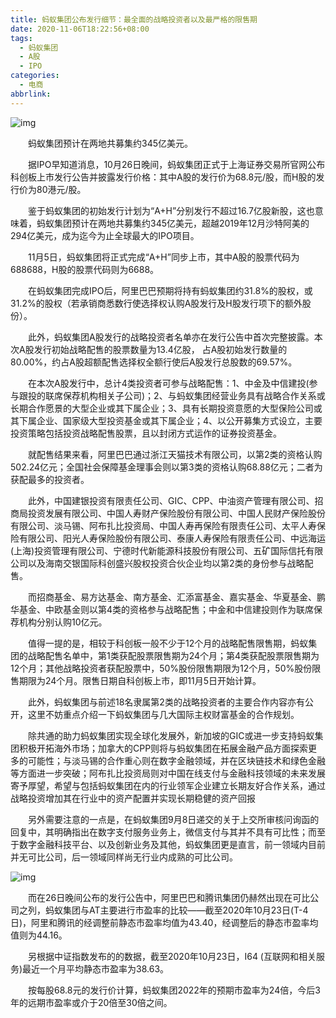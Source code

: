```yaml
---
title: 蚂蚁集团公布发行细节：最全面的战略投资者以及最严格的限售期
date: 2020-11-06T18:22:56+08:00
tags:
  - 蚂蚁集团
  - A股
  - IPO
categories:
  - 电商
abbrlink:
---
```


![img](https://cdn.jsdelivr.net/gh/yakeing/Documentation@main/Hexo/images/0865-kcaeqzx3003724.jpg)

　　蚂蚁集团预计在两地共募集约345亿美元。

　　据IPO早知道消息，10月26日晚间，蚂蚁集团正式于上海证券交易所官网公布科创板上市发行公告并披露发行价格：其中A股的发行价为68.8元/股，而H股的发行价为80港元/股。

　　鉴于蚂蚁集团的初始发行计划为“A+H”分别发行不超过16.7亿股新股，这也意味着，蚂蚁集团预计在两地共募集约345亿美元，超越2019年12月沙特阿美的294亿美元，成为迄今为止全球最大的IPO项目。

　　11月5日，蚂蚁集团将正式完成“A+H”同步上市，其中A股的股票代码为688688，H股的股票代码则为6688。

　　在蚂蚁集团完成IPO后，阿里巴巴预期将持有蚂蚁集团约31.8%的股权，或31.2%的股权（若承销商悉数行使选择权认购A股发行及H股发行项下的额外股份）。

　　此外，蚂蚁集团A股发行的战略投资者名单亦在发行公告中首次完整披露。本次A股发行初始战略配售的股票数量为13.4亿股， 占A股初始发行数量的80.00%，约占A股超额配售选择权全额行使后A股发行总股数的69.57%。

　　在本次A股发行中，总计4类投资者可参与战略配售：1、中金及中信建投(参与跟投的联席保荐机构相关子公司)；2、与蚂蚁集团经营业务具有战略合作关系或长期合作愿景的大型企业或其下属企业；3、具有长期投资意愿的大型保险公司或其下属企业、国家级大型投资基金或其下属企业；4、以公开募集方式设立，主要投资策略包括投资战略配售股票，且以封闭方式运作的证券投资基金。

　　就配售结果来看，阿里巴巴通过浙江天猫技术有限公司，以第2类的资格认购502.24亿元；全国社会保障基金理事会则以第3类的资格认购68.88亿元；二者为获配最多的投资者。

　　此外，中国建银投资有限责任公司、GIC、CPP、中油资产管理有限公司、招商局投资发展有限公司、中国人寿财产保险股份有限公司、中国人民财产保险股份有限公司、淡马锡、阿布扎比投资局、中国人寿再保险有限责任公司、太平人寿保险有限公司、阳光人寿保险股份有限公司、泰康人寿保险有限责任公司、中远海运(上海)投资管理有限公司、宁德时代新能源科技股份有限公司、五矿国际信托有限公司以及海南交银国际科创盛兴股权投资合伙企业均以第2类的身份参与战略配售。

　　而招商基金、易方达基金、南方基金、汇添富基金、嘉实基金、华夏基金、鹏华基金、中欧基金则以第4类的资格参与战略配售；中金和中信建投则作为联席保荐机构分别认购10亿元。

　　值得一提的是，相较于科创板一般不少于12个月的战略配售限售期，蚂蚁集团的战略配售名单中，第1类获配股票限售期为24个月；第4类获配股票限售期为12个月；其他战略投资者获配股票中，50%股份限售期限为12个月，50%股份限售期限为24个月。限售日期自科创板上市，即11月5日开始计算。

　　此外，蚂蚁集团与前述18名隶属第2类的战略投资者的主要合作内容亦有公开，这里不妨重点介绍一下蚂蚁集团与几大国际主权财富基金的合作规划。

　　除共通的助力蚂蚁集团实现全球化发展外，新加坡的GIC或进一步支持蚂蚁集团积极开拓海外市场；加拿大的CPP则将与蚂蚁集团在拓展金融产品方面探索更多的可能性；与淡马锡的合作重心则在数字金融领域，并在区块链技术和绿色金融等方面进一步突破；阿布扎比投资局则对中国在线支付与金融科技领域的未来发展寄予厚望，希望与包括蚂蚁集团在内的行业领军企业建立长期友好合作关系，通过战略投资增加其在行业中的资产配置并实现长期稳健的资产回报

　　另外需要注意的一点是，在蚂蚁集团9月8日递交的关于上交所审核问询函的回复中，其明确指出在数字支付服务业务上，微信支付与其并不具有可比性；而至于数字金融科技平台、以及创新业务及其他，蚂蚁集团更是直言，前一领域内目前并无可比公司，后一领域同样尚无行业内成熟的可比公司。

![img](https://cdn.jsdelivr.net/gh/yakeing/Documentation@main/Hexo/images/30a0-kcaeqzx3003810.png)

　　而在26日晚间公布的发行公告中，阿里巴巴和腾讯集团仍赫然出现在可比公司之列，蚂蚁集团与AT主要进行市盈率的比较——截至2020年10月23日(T-4日)，阿里和腾讯的经调整前静态市盈率均值为43.40，经调整后的静态市盈率均值则为44.16。

　　另根据中证指数发布的的数据，截至2020年10月23日，I64 (互联网和相关服务)最近一个月平均静态市盈率为38.63。

　　按每股68.8元的发行价计算，蚂蚁集团2022年的预期市盈率为24倍，今后3年的远期市盈率或介于20倍至30倍之间。